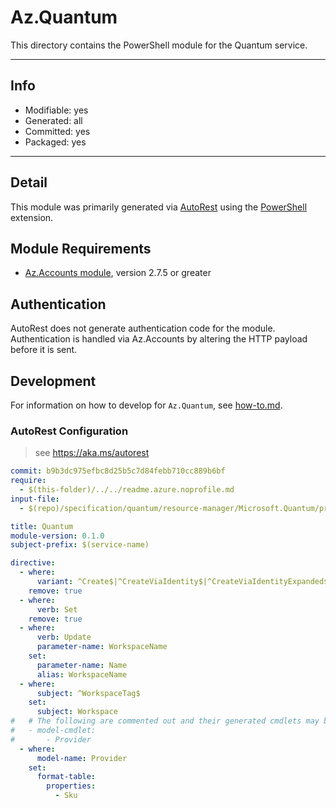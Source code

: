 <!-- region Generated -->
# Az.Quantum
This directory contains the PowerShell module for the Quantum service.

---
## Info
- Modifiable: yes
- Generated: all
- Committed: yes
- Packaged: yes

---
## Detail
This module was primarily generated via [AutoRest](https://github.com/Azure/autorest) using the [PowerShell](https://github.com/Azure/autorest.powershell) extension.

## Module Requirements
- [Az.Accounts module](https://www.powershellgallery.com/packages/Az.Accounts/), version 2.7.5 or greater

## Authentication
AutoRest does not generate authentication code for the module. Authentication is handled via Az.Accounts by altering the HTTP payload before it is sent.

## Development
For information on how to develop for `Az.Quantum`, see [how-to.md](how-to.md).
<!-- endregion -->

### AutoRest Configuration
> see https://aka.ms/autorest

``` yaml
commit: b9b3dc975efbc8d25b5c7d84febb710cc889b6bf
require:
  - $(this-folder)/../../readme.azure.noprofile.md
input-file:
  - $(repo)/specification/quantum/resource-manager/Microsoft.Quantum/preview/2022-01-10-preview/quantum.json

title: Quantum
module-version: 0.1.0
subject-prefix: $(service-name)

directive:
  - where:
      variant: ^Create$|^CreateViaIdentity$|^CreateViaIdentityExpanded$|^Update$|^UpdateViaIdentity$|^Check$|^CheckViaIdentity$
    remove: true
  - where:
      verb: Set
    remove: true
  - where:
      verb: Update
      parameter-name: WorkspaceName
    set:
      parameter-name: Name
      alias: WorkspaceName
  - where:
      subject: ^WorkspaceTag$
    set:
      subject: Workspace
#   # The following are commented out and their generated cmdlets may be renamed and custom logic
#   - model-cmdlet:
#       - Provider
  - where:
      model-name: Provider
    set:
      format-table:
        properties:
          - Sku
```
